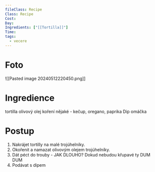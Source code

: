 ```yaml
---
fileClass: Recipe
Class: Recipe
Cost: 
Day: 
Ingredients: ["[[Tortilla]]"]
Time: 
tags:
  - vecere
---
```

# Foto 
![[Pasted image 20240512220450.png]]

# Ingredience

tortilla 
olivový olej 
koření nějaké - kečup, oregano, paprika
Dip omáčka 

# Postup 

1. Nakrájet tortilly na malé trojúhelníky.
2. Okořenit a namazat olivovým olejem trojúhelníky.
3. Dát péct do trouby - JAK DLOUHO? Dokud nebudou křupavé ty DUM DUM
4. Podávat s dipem